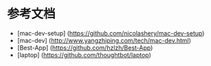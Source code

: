 # 参考文档

* [mac-dev-setup] (https://github.com/nicolashery/mac-dev-setup)
* [mac-dev] (http://www.yangzhiping.com/tech/mac-dev.html)
* [Best-App] (https://github.com/hzlzh/Best-App)
* [laptop] (https://github.com/thoughtbot/laptop)
